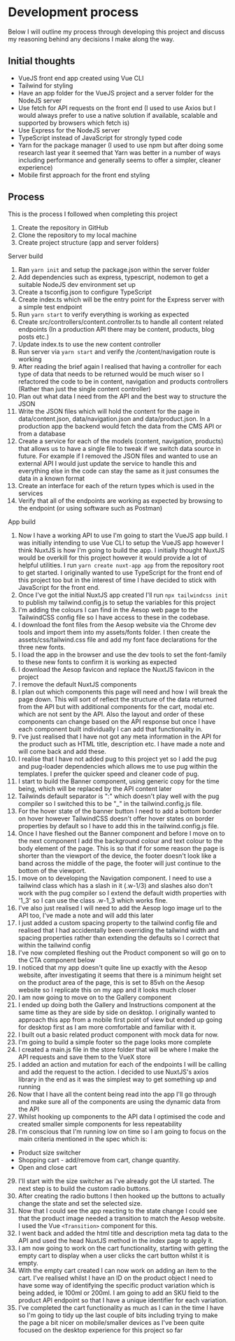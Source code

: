 # Development process
Below I will outline my process through developing this project and discuss my reasoning behind any decisions I make along the way.

## Initial thoughts
- VueJS front end app created using Vue CLI
- Tailwind for styling
- Have an app folder for the VueJS project and a server folder for the NodeJS server
- Use fetch for API requests on the front end (I used to use Axios but I would always prefer to use a native solution if available, scalable and supported by browsers which fetch is)
- Use Express for the NodeJS server
- TypeScript instead of JavaScript for strongly typed code
- Yarn for the package manager (I used to use npm but after doing some research last year it seemed that Yarn was better in a number of ways including performance and generally seems to offer a simpler, cleaner experience)
- Mobile first approach for the front end styling

## Process
This is the process I followed when completing this project
1. Create the repository in GitHub
2. Clone the repository to my local machine
3. Create project structure (app and server folders)

Server build
1. Ran `yarn init` and setup the package.json within the server folder
2. Add dependencies such as express, typescript, nodemon to get a suitable NodeJS dev environment set up
3. Create a tsconfig.json to configure TypeScript
4. Create index.ts which will be the entry point for the Express server with a simple test endpoint
5. Run `yarn start` to verify everything is working as expected
6. Create src/controllers/content.controller.ts to handle all content related endpoints (In a production API there may be content, products, blog posts etc.)
7. Update index.ts to use the new content controller
8. Run server via `yarn start` and verify the /content/navigation route is working
9. After reading the brief again I realised that having a controller for each type of data that needs to be returned would be much wiser so I refactored the code to be in content, navigation and products controllers (Rather than just the single content controller)
10. Plan out what data I need from the API and the best way to structure the JSON
11. Write the JSON files which will hold the content for the page in data/content.json, data/navigation.json and data/product.json. In a production app the backend would fetch the data from the CMS API or from a database
12. Create a service for each of the models (content, navigation, products) that allows us to have a single file to tweak if we switch data source in future. For example if I removed the JSON files and wanted to use an external API I would just update the service to handle this and everything else in the code can stay the same as it just consumes the data in a known format
13. Create an interface for each of the return types which is used in the services
14. Verify that all of the endpoints are working as expected by browsing to the endpoint (or using software such as Postman)

App build
1. Now I have a working API to use I'm going to start the VueJS app build. I was initially intending to use Vue CLI to setup the VueJS app however I think NuxtJS is how I'm going to build the app. I initially thought NuxtJS would be overkill for this project however it would provide a lot of helpful utilities. I run `yarn create nuxt-app app` from the repository root to get started. I originally wanted to use TypeScript for the front end of this project too but in the interest of time I have decided to stick with JavaScript for the front end.
2. Once I've got the initial NuxtJS app created I'll run `npx tailwindcss init` to publish my tailwind.config.js to setup the variables for this project
3. I'm adding the colours I can find in the Aesop web page to the TailwindCSS config file so I have access to these in the codebase.
4. I download the font files from the Aesop website via the Chrome dev tools and import them into my assets/fonts folder. I then create the assets/css/tailwind.css file and add my font face declarations for the three new fonts.
5. I load the app in the browser and use the dev tools to set the font-family to these new fonts to confirm it is working as expected
6. I download the Aesop favicon and replace the NuxtJS favicon in the project
7. I remove the default NuxtJS components
8. I plan out which components this page will need and how I will break the page down. This will sort of reflect the structure of the data returned from the API but with additional components for the cart, modal etc. which are not sent by the API. Also the layout and order of these components can change based on the API response but once I have each component built individually I can add that functionality in.
9. I've just realised that I have not got any meta information in the API for the product such as HTML title, description etc. I have made a note and will come back and add these.
10. I realise that I have not added pug to this project yet so I add the pug and pug-loader dependencies which allows me to use pug within the templates. I prefer the quicker speed and cleaner code of pug.
11. I start to build the Banner component, using generic copy for the time being, which will be replaced by the API content later
12. Tailwinds default separator is ":" which doesn't play well with the pug compiler so I switched this to be "_" in the tailwind.config.js file.
13. For the hover state of the banner button I need to add a bottom border on hover however TailwindCSS doesn't offer hover states on border properties by default so I have to add this in the tailwind.config.js file.
14. Once I have fleshed out the Banner component and before I move on to the next component I add the background colour and text colour to the body element of the page. This is so that if for some reason the page is shorter than the viewport of the device, the footer doesn't look like a band across the middle of the page, the footer will just continue to the bottom of the viewport.
15. I move on to developing the Navigation component. I need to use a tailwind class which has a slash in it (.w-1/3) and slashes also don't work with the pug compiler so I extend the default width properties with '1_3' so I can use the class .w-1_3 which works fine.
16. I've also just realised I will need to add the Aesop logo image url to the API too, I've made a note and will add this later
17. I just added a custom spacing property to the tailwind config file and realised that I had accidentally been overriding the tailwind width and spacing properties rather than extending the defaults so I correct that within the tailwind config
18. I've now completed fleshing out the Product component so will go on to the CTA component below
19. I noticed that my app doesn't quite line up exactly with the Aesop website, after investigating it seems that there is a minimum height set on the product area of the page, this is set to 85vh on the Aesop website so I replicate this on my app and it looks much closer
20. I am now going to move on to the Gallery component
21. I ended up doing both the Gallery and Instructions component at the same time as they are side by side on desktop. I originally wanted to approach this app from a mobile first point of view but ended up going for desktop first as I am more comfortable and familiar with it.
22. I built out a basic related product component with mock data for now.
23. I'm going to build a simple footer so the page looks more complete
24. I created a main.js file in the store folder that will be where I make the API requests and save them to the VueX store
25. I added an action and mutation for each of the endpoints I will be calling and add the request to the action. I decided to use NuxtJS's axios library in the end as it was the simplest way to get something up and running
26. Now that I have all the content being read into the app I'll go through and make sure all of the components are using the dynamic data from the API
27. Whilst hooking up components to the API data I optimised the code and created smaller simple components for less repeatability
28. I'm conscious that I'm running low on time so I am going to focus on the main criteria mentioned in the spec which is:
- Product size switcher
- Shopping cart - add/remove from cart, change quantity.
- Open and close cart
29. I'll start with the size switcher as I've already got the UI started. The next step is to build the custom radio buttons.
30. After creating the radio buttons I then hooked up the buttons to actually change the state and set the selected size.
31. Now that I could see the app reacting to the state change I could see that the product image needed a transition to match the Aesop website. I used the Vue `<Transition>` component for this.
32. I went back and added the html title and description meta tag data to the API and used the head NuxtJS method in the index page to apply it.
33. I am now going to work on the cart functionality, starting with getting the empty cart to display when a user clicks the cart button whilst it is empty.
34. With the empty cart created I can now work on adding an item to the cart. I've realised whilst I have an ID on the product object I need to have some way of identifying the specific product variation which is being added, ie 100ml or 200ml. I am going to add an SKU field to the product API endpoint so that I have a unique identifier for each variation.
35. I've completed the cart functionality as much as I can in the time I have so I'm going to tidy up the last couple of bits including trying to make the page a bit nicer on mobile/smaller devices as I've been quite focused on the desktop experience for this project so far

